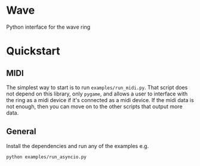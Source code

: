 # Wave
Python interface for the wave ring

# Quickstart
## MIDI
The simplest way to start is to run `examples/run_midi.py`. That script does not depend on this library, only
`pygame`, and allows a user to interface with the ring as a midi device if it's connected as a midi device.
If the midi data is not enough, then you can move on to the other scripts that output more data.

## General
Install the dependencies and run any of the examples e.g.

```bash
python examples/run_asyncio.py
```
